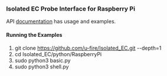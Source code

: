 ### Isolated EC Probe Interface for Raspberry Pi

API [documentation](http://ufire.co/docs/uFire_EC/) has usage and examples.

#### Running the Examples
1. git clone https://github.com/u-fire/Isolated_EC.git --depth=1
2. cd Isolated_EC/python/RaspberryPi
3. sudo python3 basic.py
4. sudo python3 shell.py
